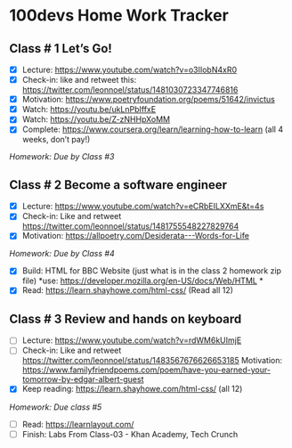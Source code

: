 # 100devs Home Work Tracker

## Class # 1 Let’s Go! 
- [x] Lecture: https://www.youtube.com/watch?v=o3IIobN4xR0
- [x] Check-in: like and retweet this: https://twitter.com/leonnoel/status/1481030723347746816
- [x] Motivation:  https://www.poetryfoundation.org/poems/51642/invictus
- [x] Watch: https://youtu.be/ukLnPbIffxE
- [x] Watch: https://youtu.be/Z-zNHHpXoMM
- [x] Complete: https://www.coursera.org/learn/learning-how-to-learn (all 4 weeks, don’t pay!)

*Homework: Due by Class #3*

## Class # 2 Become a software engineer
- [x] Lecture: https://www.youtube.com/watch?v=eCRbEILXXmE&t=4s
- [x] Check-in:  Like and retweet https://twitter.com/leonnoel/status/1481755548227829764
- [x] Motivation:  https://allpoetry.com/Desiderata---Words-for-Life

*Homework: Due by Class #4*
- [x] Build: HTML for BBC Website (just what is in the class 2 homework zip file) *use: https://developer.mozilla.org/en-US/docs/Web/HTML *
- [x] Read:  https://learn.shayhowe.com/html-css/ (Read all 12)

## Class # 3 Review and hands on keyboard
- [ ] Lecture: https://www.youtube.com/watch?v=rdWM6kUImjE
- [ ] Check-in:  Like and retweet https://twitter.com/leonnoel/status/1483567676626653185
Motivation:  https://www.familyfriendpoems.com/poem/have-you-earned-your-tomorrow-by-edgar-albert-guest
- [x] Keep reading: https://learn.shayhowe.com/html-css/ (all 12)

*Homework: Due class #5* 
- [ ] Read: https://learnlayout.com/
- [ ] Finish: Labs From Class-03 - Khan Academy, Tech Crunch
